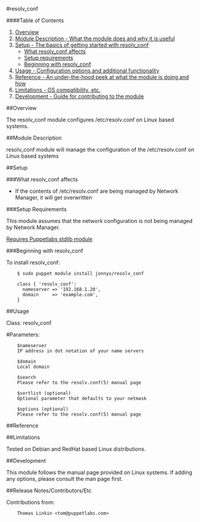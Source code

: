 #resolv_conf

####Table of Contents

1. [Overview](#overview)
2. [Module Description - What the module does and why it is useful](#module-description)
3. [Setup - The basics of getting started with resolv_conf](#setup)
    * [What resolv_conf affects](#what-resolv_conf-affects)
    * [Setup requirements](#setup-requirements)
    * [Beginning with resolv_conf](#beginning-with-resolv_conf)
4. [Usage - Configuration options and additional functionality](#usage)
5. [Reference - An under-the-hood peek at what the module is doing and how](#reference)
5. [Limitations - OS compatibility, etc.](#limitations)
6. [Development - Guide for contributing to the module](#development)

##Overview

The resolv_conf module configures /etc/resolv.conf on Linux based systems.

##Module Description

resolv_conf module will manage the configuration of the /etc/resolv.conf on Linux based systems

##Setup

###What resolv_conf affects

* If the contents of /etc/resolv.conf are being managed by Network Manager, it will get overwritten

###Setup Requirements

This module assumes that the network configuration is not being managed by Network Manager.

[Requires Puppetlabs stdlib module](https://forge.puppetlabs.com/puppetlabs/stdlib)

###Beginning with resolv_conf

To install resolv_conf:

        $ sudo puppet module install jonnyx/resolv_conf

        class { 'resolv_conf':
          nameserver => '192.168.1.20',
          domain     => 'example.com',
        }

##Usage

Class: resolv_conf

#Parameters:

        $nameserver
        IP address in dot notation of your name servers

        $domain
        Local domain

        $search
        Please refer to the resolv.conf(5) manual page

        $sortlist (optional)
        Optional parameter that defaults to your netmask

        $options (optional)
        Please refer to the resolv.conf(5) manual page

##Reference


##Limitations

Tested on Debian and RedHat based Linux distributions.

##Development

This module follows the manual page provided on Linux systems.  If adding any options, please consult the man page first.

##Release Notes/Contributors/Etc

Contributions from:

        Thomas Linkin <tom@puppetlabs.com>
